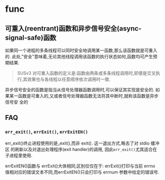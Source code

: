 # func
## 可重入(reentrant)函数和异步信号安全(async-signal-safe)函数
如果同一个进程的多条线程可以同时安全地调用某一函数,那么该函数就是可重入的. 
此处,"安全"意味着,无论其他线程调用该函数的执行状态如何,函数均可产生预期结果.

> SUSv3 对可重入函数的定义是:函数由两条或多条线程调用时,即便是交叉执行,其效果也与各线程以任意顺序依次调用时一致.

异步信号安全的函数是指当从信号处理器函数调用时,可以保证其实现是安全的. 如果某一函数是可重入的,又或者信号处理器函数无法将其中断时,就称该函数是异步信号安
全的

## FAQ
### `err_exit()`, `errExit()`, `errExitEN()`
err_exit()终止进程使用的是_exit(),而非 exit(). 这一退出方式,略去了对 stdio 缓冲区
的刷新以及对退出处理程序(exit handler)的调用, 因此`err_exit()`尤其适合在子进程里使用.

errExitEN()函数与 errExit()大体相同,区别仅仅在于: errExit()打印与当前
errno 值相对应的错误文本不同,而errExitEN()只会打印与 errnum 参数中给定的错误号.